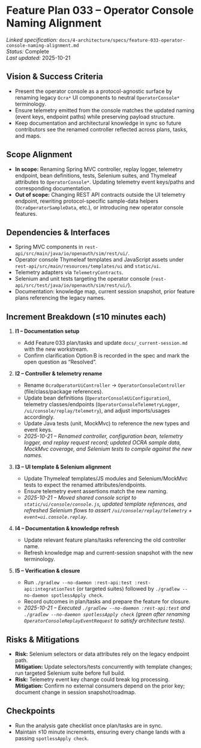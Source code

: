 # Feature Plan 033 – Operator Console Naming Alignment

_Linked specification:_ `docs/4-architecture/specs/feature-033-operator-console-naming-alignment.md`  
_Status:_ Complete  
_Last updated:_ 2025-10-21

## Vision & Success Criteria
- Present the operator console as a protocol-agnostic surface by renaming legacy `Ocra*` UI components to neutral `OperatorConsole*` terminology.
- Ensure telemetry emitted from the console matches the updated naming (event keys, endpoint paths) while preserving payload structure.
- Keep documentation and architectural knowledge in sync so future contributors see the renamed controller reflected across plans, tasks, and maps.

## Scope Alignment
- **In scope:** Renaming Spring MVC controller, replay logger, telemetry endpoint, bean definitions, tests, Selenium suites, and Thymeleaf attributes to `OperatorConsole*`. Updating telemetry event keys/paths and corresponding documentation.
- **Out of scope:** Changing REST API contracts outside the UI telemetry endpoint, rewriting protocol-specific sample-data helpers (`OcraOperatorSampleData`, etc.), or introducing new operator console features.

## Dependencies & Interfaces
- Spring MVC components in `rest-api/src/main/java/io/openauth/sim/rest/ui/`.
- Operator console Thymeleaf templates and JavaScript assets under `rest-api/src/main/resources/templates/ui` and `static/ui`.
- Telemetry adapters via `TelemetryContracts`.
- Selenium and unit tests targeting the operator console (`rest-api/src/test/java/io/openauth/sim/rest/ui/`).
- Documentation: knowledge map, current session snapshot, prior feature plans referencing the legacy names.

## Increment Breakdown (≤10 minutes each)
1. **I1 – Documentation setup**  
   - Add Feature 033 plan/tasks and update `docs/_current-session.md` with the new workstream.  
   - Confirm clarification Option B is recorded in the spec and mark the open question as “Resolved”.

2. **I2 – Controller & telemetry rename**  
   - Rename `OcraOperatorUiController` → `OperatorConsoleController` (file/class/package references).  
   - Update bean definitions (`OperatorConsoleUiConfiguration`), telemetry classes/endpoints (`OperatorConsoleTelemetryLogger`, `/ui/console/replay/telemetry`), and adjust imports/usages accordingly.  
   - Update Java tests (unit, MockMvc) to reference the new types and event keys.
   - _2025-10-21 – Renamed controller, configuration bean, telemetry logger, and replay request record; updated OCRA sample data, MockMvc coverage, and Selenium tests to compile against the new names._

3. **I3 – UI template & Selenium alignment**  
   - Update Thymeleaf templates/JS modules and Selenium/MockMvc tests to expect the renamed attributes/endpoints.  
   - Ensure telemetry event assertions match the new naming.
   - _2025-10-21 – Moved shared console script to `static/ui/console/console.js`, updated template references, and refreshed Selenium flows to assert `/ui/console/replay/telemetry` + `event=ui.console.replay`._

4. **I4 – Documentation & knowledge refresh**  
   - Update relevant feature plans/tasks referencing the old controller name.  
   - Refresh knowledge map and current-session snapshot with the new terminology.

5. **I5 – Verification & closure**  
   - Run `./gradlew --no-daemon :rest-api:test :rest-api:integrationTest` (or targeted suites) followed by `./gradlew --no-daemon spotlessApply check`.  
   - Record outcomes in plan/tasks and prepare the feature for closure.
   - _2025-10-21 – Executed `./gradlew --no-daemon :rest-api:test` and `./gradlew --no-daemon spotlessApply check` (green after renaming `OperatorConsoleReplayEventRequest` to satisfy architecture tests)._

## Risks & Mitigations
- **Risk:** Selenium selectors or data attributes rely on the legacy endpoint path.  
  **Mitigation:** Update selectors/tests concurrently with template changes; run targeted Selenium suite before full build.
- **Risk:** Telemetry event key change could break log processing.  
  **Mitigation:** Confirm no external consumers depend on the prior key; document change in session snapshot/roadmap.

## Checkpoints
- Run the analysis gate checklist once plan/tasks are in sync.
- Maintain ≤10 minute increments, ensuring every change lands with a passing `spotlessApply check`.

